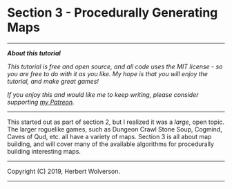 # Section 3 - Procedurally Generating Maps

---

***About this tutorial***

*This tutorial is free and open source, and all code uses the MIT license - so you are free to do with it as you like. My hope is that you will enjoy the tutorial, and make great games!*

*If you enjoy this and would like me to keep writing, please consider supporting [my Patreon](https://www.patreon.com/blackfuture).*

---

This started out as part of section 2, but I realized it was a *large*, open topic. The larger roguelike games, such as Dungeon Crawl Stone Soup, Cogmind, Caves of Qud, etc. all have a variety of maps. Section 3 is all about map building, and will cover many of the available algorithms for procedurally building interesting maps.

---

Copyright (C) 2019, Herbert Wolverson.

---